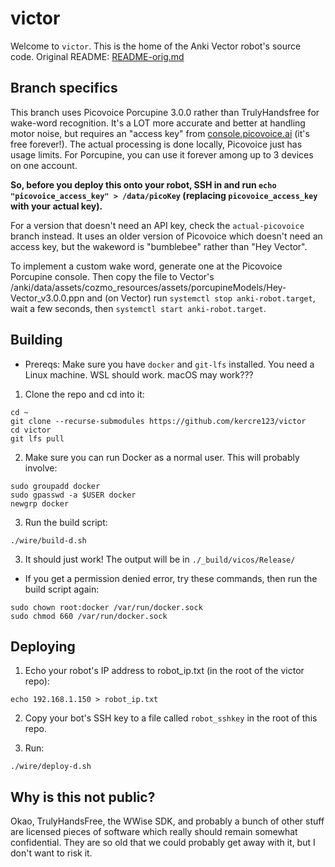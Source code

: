 # victor

Welcome to `victor`. This is the home of the Anki Vector robot's source code. Original README: [README-orig.md](/README-orig.md)

## Branch specifics

This branch uses Picovoice Porcupine 3.0.0 rather than TrulyHandsfree for wake-word recognition. It's a LOT more accurate and better at handling motor noise, but requires an "access key" from [console.picovoice.ai](https://console.picovoice.ai/) (it's free forever!). The actual processing is done locally, Picovoice just has usage limits. For Porcupine, you can use it forever among up to 3 devices on one account.

**So, before you deploy this onto your robot, SSH in and run `echo "picovoice_access_key" > /data/picoKey` (replacing `picovoice_access_key` with your actual key).**

For a version that doesn't need an API key, check the `actual-picovoice` branch instead. It uses an older version of Picovoice which doesn't need an access key, but the wakeword is "bumblebee" rather than "Hey Vector".

To implement a custom wake word, generate one at the Picovoice Porcupine console. Then copy the file to Vector's /anki/data/assets/cozmo_resources/assets/porcupineModels/Hey-Vector_v3.0.0.ppn and (on Vector) run `systemctl stop anki-robot.target`, wait a few seconds, then `systemctl start anki-robot.target`.

## Building

 - Prereqs: Make sure you have `docker` and `git-lfs` installed. You need a Linux machine. WSL should work. macOS may work???

1. Clone the repo and cd into it:

```
cd ~
git clone --recurse-submodules https://github.com/kercre123/victor
cd victor
git lfs pull
```

2. Make sure you can run Docker as a normal user. This will probably involve:

```
sudo groupadd docker
sudo gpasswd -a $USER docker
newgrp docker
```

3. Run the build script:
```
./wire/build-d.sh
```

3. It should just work! The output will be in `./_build/vicos/Release/`

- If you get a permission denied error, try these commands, then run the build script again:
```
sudo chown root:docker /var/run/docker.sock
sudo chmod 660 /var/run/docker.sock
```


## Deploying

1. Echo your robot's IP address to robot_ip.txt (in the root of the victor repo):

```
echo 192.168.1.150 > robot_ip.txt
```

2. Copy your bot's SSH key to a file called `robot_sshkey` in the root of this repo.

3. Run:

```
./wire/deploy-d.sh
```

## Why is this not public?

Okao, TrulyHandsFree, the WWise SDK, and probably a bunch of other stuff are licensed pieces of software which really should remain somewhat confidential. They are so old that we could probably get away with it, but I don't want to risk it.
